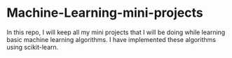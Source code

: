 # Machine-Learning-mini-projects
In this repo, I will keep all my mini projects that I will be doing while learning basic machine learning algorithms. I have implemented these algorithms using scikit-learn.
